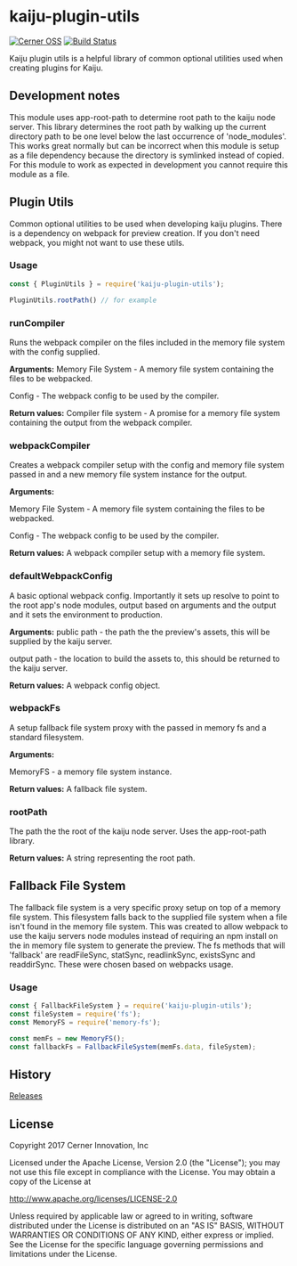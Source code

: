 # kaiju-plugin-utils

[![Cerner OSS](https://img.shields.io/badge/Cerner-OSS-blue.svg?style=flat)](http://engineering.cerner.com/2014/01/cerner-and-open-source/)
[![Build Status](https://travis-ci.org/cerner/kaiju-plugin-utils.svg?branch=main)](https://travis-ci.org/cerner/kaiju-plugin-utils)

Kaiju plugin utils is a helpful library of common optional utilities used when creating plugins for Kaiju.

## Development notes
This module uses app-root-path to determine root path to the kaiju node server. This library determines the root path by walking up the current directory path to be one level below the last occurrence of 'node_modules'. This works great normally but can be incorrect when this module is setup as a file dependency because the directory is symlinked instead of copied. For this module to work as expected in development you cannot require this module as a file.

## Plugin Utils
Common optional utilities to be used when developing kaiju plugins. There is a dependency on webpack for preview creation. If you don't need webpack, you might not want to use these utils.

### Usage
```js
const { PluginUtils } = require('kaiju-plugin-utils');

PluginUtils.rootPath() // for example
```

### runCompiler
Runs the webpack compiler on the files included in the memory file system with the config supplied.

**Arguments:**
Memory File System - A memory file system containing the files to be webpacked.

Config - The webpack config to be used by the compiler.

**Return values:** Compiler file system - A promise for a memory file system containing the output from the webpack compiler.

### webpackCompiler
Creates a webpack compiler setup with the config and memory file system passed in and a new memory file system instance for the output.

**Arguments:**

Memory File System - A memory file system containing the files to be webpacked.

Config - The webpack config to be used by the compiler.

**Return values:** A webpack compiler setup with a memory file system.

### defaultWebpackConfig
A basic optional webpack config. Importantly it sets up resolve to point to the root app's node modules, output based on arguments and the output and it sets the environment to production.

**Arguments:**
public path - the path the the preview's assets, this will be supplied by the kaiju server.

output path - the location to build the assets to, this should be returned to the kaiju server.

**Return values:** A webpack config object.

### webpackFs
A setup fallback file system proxy with the passed in memory fs and a standard filesystem.

**Arguments:**

MemoryFS - a memory file system instance.

**Return values:** A fallback file system.

### rootPath
The path the the root of the kaiju node server. Uses the app-root-path library.

**Return values:** A string representing the root path.

## Fallback File System
The fallback file system is a very specific proxy setup on top of a memory file system. This filesystem falls back to the supplied file system when a file isn't found in the memory file system. This was created to allow webpack to use the kaiju servers node modules instead of requiring an npm install on the in memory file system to generate the preview. The fs methods that will 'fallback' are readFileSync, statSync, readlinkSync, existsSync and readdirSync. These were chosen based on webpacks usage.

### Usage
```js
const { FallbackFileSystem } = require('kaiju-plugin-utils');
const fileSystem = require('fs');
const MemoryFS = require('memory-fs');

const memFs = new MemoryFS();
const fallbackFs = FallbackFileSystem(memFs.data, fileSystem);
```

## History

[Releases](https://github.com/cerner/kaiju/releases)

## License

Copyright 2017 Cerner Innovation, Inc

Licensed under the Apache License, Version 2.0 (the "License");
you may not use this file except in compliance with the License.
You may obtain a copy of the License at

   http://www.apache.org/licenses/LICENSE-2.0

Unless required by applicable law or agreed to in writing, software
distributed under the License is distributed on an "AS IS" BASIS,
WITHOUT WARRANTIES OR CONDITIONS OF ANY KIND, either express or implied.
See the License for the specific language governing permissions and
limitations under the License.
